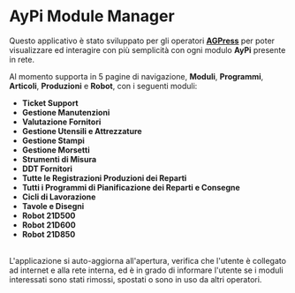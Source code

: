 ﻿# AyPi Module Manager

Questo applicativo è stato sviluppato per gli operatori [**AGPress**](https://agpress-srl.it/) per poter visualizzare
ed interagire con più semplicità con ogni modulo **AyPi** presente in rete.

Al momento supporta in 5 pagine di navigazione, **Moduli**, **Programmi**, **Articoli**, **Produzioni** e **Robot**, con i seguenti moduli:<br/>
<ul>
<li><b>Ticket Support</b></li>
<li><b>Gestione Manutenzioni</b></li>
<li><b>Valutazione Fornitori</b></li>
<li><b>Gestione Utensili e Attrezzature</b></li>
<li><b>Gestione Stampi</b></li>
<li><b>Gestione Morsetti</b></li>
<li><b>Strumenti di Misura</b></li>
<li><b>DDT Fornitori</b></li>
<li><b>Tutte le Registrazioni Produzioni dei Reparti</b></li>
<li><b>Tutti i Programmi di Pianificazione dei Reparti e Consegne</b></li>
<li><b>Cicli di Lavorazione</b></li>
<li><b>Tavole e Disegni</b></li>
<li><b>Robot 21D500</b></li>
<li><b>Robot 21D600</b></li>
<li><b>Robot 21D850</b></li>
</ul>
<br/>
L'applicazione si auto-aggiorna all'apertura, verifica che l'utente è collegato ad internet e alla rete interna, ed è in grado di informare l'utente se i moduli interessati sono stati rimossi,
spostati o sono in uso da altri operatori.



